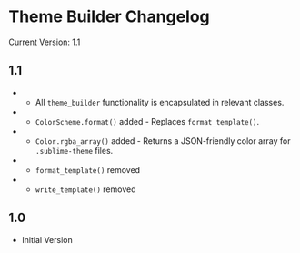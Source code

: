 # Theme Builder Changelog

Current Version: 1.1

## 1.1

* + All `theme_builder` functionality is encapsulated in relevant classes.
* + `ColorScheme.format()` added - Replaces `format_template()`.
* + `Color.rgba_array()` added - Returns a JSON-friendly color array for `.sublime-theme` files.
* - `format_template()` removed
* - `write_template()` removed

## 1.0

* Initial Version
